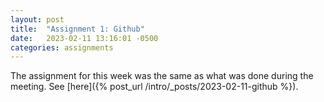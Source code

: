 ```yaml
---
layout: post
title:  "Assignment 1: Github"
date:   2023-02-11 13:16:01 -0500
categories: assignments
---
```

The assignment for this week was the same as what was done during the meeting. See [here]({% post_url /intro/_posts/2023-02-11-github %}).
